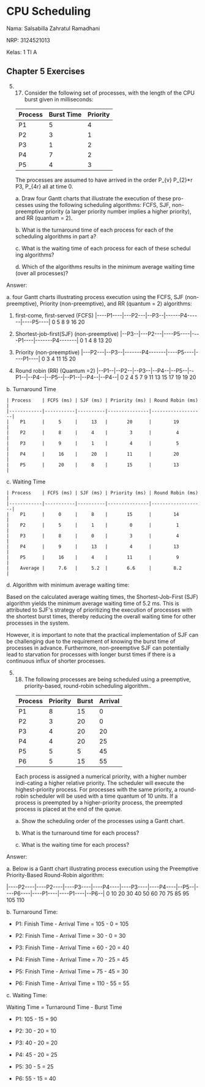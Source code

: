 # CPU Scheduling

Nama: Salsabilla Zahratul Ramadhani

NRP: 3124521013

Kelas: 1 TI A 

## Chapter 5 Exercises
5. 17. Consider the following set of processes, with the length of the CPU burst given in milliseconds:
    
    | Process    | Burst Time | Priority |
    |------------|------------|----------|
    |    P1      |     5      |     4    |
    |    P2      |     3      |     1    |
    |    P3      |     1      |     2    |
    |    P4      |     7      |     2    |
    |    P5      |     4      |     3    |

    The processes are assumed to have arrived in the order P_{v} P_{2}*r P3, P_{4r} all at time 0.

    a. Draw four Gantt charts that illustrate the execution of these pro-cesses using the following scheduling algorithms: FCFS, SJF, non-preemptive priority (a larger priority number implies a higher priority), and RR (quantum = 2).

    b. What is the turnaround time of each process for each of the scheduling algorithms in part a?

    c. What is the waiting time of each process for each of these schedul ing algorithms?

    d. Which of the algorithms results in the minimum average waiting time (over all processes)?

Answer:

a. four Gantt charts illustrating process execution using the FCFS, SJF (non-preemptive), Priority (non-preemptive), and RR (quantum = 2) algorithms:
 
   1. first-come, first-served (FCFS)
      |----P1----|---P2---|--P3--|------P4------|----P5----|
      0         5        8      9            16        20

   2. Shortest-job-first(SJF) (non-preemptive)
      |--P3--|---P2---|----P5----|----P1----|-------P4-------|
      0     1        4         8        13              20

   3. Priority (non-preemptive)
      |---P2---|--P3--|-------P4-------|----P5----|----P1----|
      0      3      4              11        15        20

   4. Round robin (RR) (Quantum =2)
      |--P1--|--P2--|--P3--|--P4--|--P5--|--P1--|--P4--|--P5--|--P1--|--P4--|--P4--|
      0     2     4     5     7     9    11    13    15    17    19         19    20

b. Turnaround Time

    | Process    | FCFS (ms) | SJF (ms) | Priority (ms) | Round Robin (ms)  |
    |------------|-----------|----------|---------------|-------------------|
    |    P1      |     5     |     13   |       20      |        19         |
    |    P2      |     8     |     4    |        3      |         4         |
    |    P3      |     9     |     1    |        4      |         5         |
    |    P4      |     16    |     20   |       11      |        20         |
    |    P5      |     20    |     8    |       15      |        13         |

c. Waiting Time

    | Process    | FCFS (ms) | SJF (ms) | Priority (ms) | Round Robin (ms)  |
    |------------|-----------|----------|---------------|-------------------|
    |    P1      |     0     |     8    |       15      |        14         |
    |    P2      |     5     |     1    |        0      |         1         |
    |    P3      |     8     |     0    |        3      |         4         |
    |    P4      |     9     |     13   |        4      |        13         |
    |    P5      |     16    |     4    |       11      |         9         |
    |    Average |     7.6   |     5.2  |       6.6     |        8.2        |

d. Algorithm with minimum average waiting time:

Based on the calculated average waiting times, the Shortest-Job-First (SJF) algorithm yields the minimum average waiting time of 5.2 ms. This is attributed to SJF's strategy of prioritizing the execution of processes with the shortest burst times, thereby reducing the overall waiting time for other processes in the system.

However, it is important to note that the practical implementation of SJF can be challenging due to the requirement of knowing the burst time of processes in advance. Furthermore, non-preemptive SJF can potentially lead to starvation for processes with longer burst times if there is a continuous influx of shorter processes. 

5. 18. The following processes are being scheduled using a preemptive, priority-based, round-robin scheduling algorithm..

    | Process    | Priority   | Burst    | Arrival  |
    |------------|------------|----------|----------|
    |    P1      |     8      |     15   |     0    |
    |    P2      |     3      |     20   |     0    |
    |    P3      |     4      |     20   |     20   |
    |    P4      |     4      |     20   |     25   |
    |    P5      |     5      |     5    |     45   |
    |    P6      |     5      |     15   |     55   |

    Each process is assigned a numerical priority, with a higher number indi-cating a higher relative priority. The scheduler will execute the highest-priority process. For processes with the same priority, a round-robin scheduler will be used with a time quantum of 10 units. If a process is preempted by a higher-priority process, the preempted process is placed at the end of the queue.

    a. Show the scheduling order of the processes using a Gantt chart.

    b. What is the turnaround time for each process?

    c. What is the waiting time for each process?

Answer:

a. Below is a Gantt chart illustrating process execution using the Preemptive Priority-Based Round-Robin algorithm:

   |----P2----|----P2----|----P3----|----P4----|----P3----|----P4----|--P5--|----P6----|----P1----|----P1----|--P6--|
   0         10        20        30        40        50        60        70    75        85        95       105   110

b. Turnaround Time:
 
- P1: Finish Time - Arrival Time = 105 - 0 = 105

- P2: Finish Time - Arrival Time = 30 - 0 = 30

- P3: Finish Time - Arrival Time = 60 - 20 = 40

- P4: Finish Time - Arrival Time = 70 - 25 = 45

- P5: Finish Time - Arrival Time = 75 - 45 = 30

- P6: Finish Time - Arrival Time = 110 - 55 = 55

c. Waiting Time:

Waiting Time = Turnaround Time - Burst Time

- P1: 105 - 15 = 90

- P2: 30 - 20 = 10

- P3: 40 - 20 = 20

- P4: 45 - 20 = 25

- P5: 30 - 5 = 25

- P6: 55 - 15 = 40